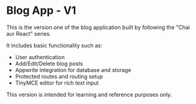 # Blog App - V1

This is the version one of the blog application built by following the "Chai aur React" series.

It includes basic functionality such as:

- User authentication
- Add/Edit/Delete blog posts
- Appwrite integration for database and storage
- Protected routes and routing setup
- TinyMCE editor for rich text input

This version is intended for learning and reference purposes only.
